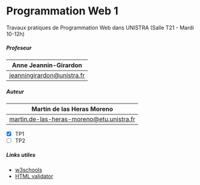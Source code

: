 # Programmation Web 1

Travaux pratiques de Programmation Web dans UNISTRA (Salle T21 - Mardi 10-12h)

##### Profeseur
| Anne Jeannin-Girardon
| --------------------------
| jeanningirardon@unistra.fr

##### Auteur
| Martín de las Heras Moreno
| --------------------------
|martin.de-las-heras-moreno@etu.unistra.fr

 - [x] TP1
 - [ ] TP2

##### Links utiles
 - [w3schools](w3schools.com)
 - [HTML validator](https://validator.w3.org/#validate_by_upload)

